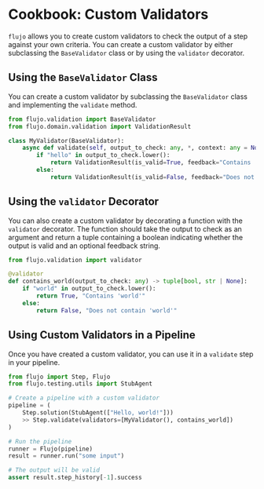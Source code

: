 # Cookbook: Custom Validators

`flujo` allows you to create custom validators to check the output of a step against your own criteria. You can create a custom validator by either subclassing the `BaseValidator` class or by using the `validator` decorator.

## Using the `BaseValidator` Class

You can create a custom validator by subclassing the `BaseValidator` class and implementing the `validate` method.

```python
from flujo.validation import BaseValidator
from flujo.domain.validation import ValidationResult

class MyValidator(BaseValidator):
    async def validate(self, output_to_check: any, *, context: any = None) -> ValidationResult:
        if "hello" in output_to_check.lower():
            return ValidationResult(is_valid=True, feedback="Contains 'hello'")
        else:
            return ValidationResult(is_valid=False, feedback="Does not contain 'hello'")
```

## Using the `validator` Decorator

You can also create a custom validator by decorating a function with the `validator` decorator. The function should take the output to check as an argument and return a tuple containing a boolean indicating whether the output is valid and an optional feedback string.

```python
from flujo.validation import validator

@validator
def contains_world(output_to_check: any) -> tuple[bool, str | None]:
    if "world" in output_to_check.lower():
        return True, "Contains 'world'"
    else:
        return False, "Does not contain 'world'"
```

## Using Custom Validators in a Pipeline

Once you have created a custom validator, you can use it in a `validate` step in your pipeline.

```python
from flujo import Step, Flujo
from flujo.testing.utils import StubAgent

# Create a pipeline with a custom validator
pipeline = (
    Step.solution(StubAgent(["Hello, world!"]))
    >> Step.validate(validators=[MyValidator(), contains_world])
)

# Run the pipeline
runner = Flujo(pipeline)
result = runner.run("some input")

# The output will be valid
assert result.step_history[-1].success
```
